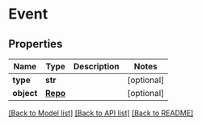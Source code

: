 # Event

## Properties
Name | Type | Description | Notes
------------ | ------------- | ------------- | -------------
**type** | **str** |  | [optional] 
**object** | [**Repo**](Repo.md) |  | [optional] 

[[Back to Model list]](../README.md#documentation-for-models) [[Back to API list]](../README.md#documentation-for-api-endpoints) [[Back to README]](../README.md)


